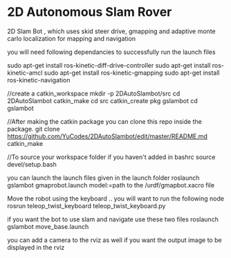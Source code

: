 # 2D Autonomous Slam Rover
2D Slam Bot , which uses skid steer drive, gmapping and adaptive monte carlo localization for mapping and navigation

you will need following dependancies to successfully run the launch files

sudo apt-get install ros-kinetic-diff-drive-controller
sudo apt-get install ros-kinetic-amcl
sudo apt-get install ros-kinetic-gmapping
sudo apt-get install ros-kinetic-navigation

//create a catkin_workspace
mkdir -p 2DAutoSlambot/src
cd 2DAutoSlambot
catkin_make
cd src
catkin_create pkg gslambot
cd gslambot

//After making the catkin package you can clone this repo inside the package.
git clone  https://github.com/YuCodes/2DAutoSlambot/edit/master/README.md
catkin_make

//To source your workspace folder if you haven't added in bashrc
source devel/setup.bash 

you can launch the launch files given in the launch folder
roslaunch gslambot gmaprobot.launch model:=path to the /urdf/gmapbot.xacro file

Move the robot using the keyboard .. you will want to run the following node
rosrun teleop_twist_keyboard teleop_twist_keyboard.py
 
if you want the bot to use slam and navigate use these two files
roslaunch gslambot move_base.launch

you can add a camera to the rviz as well if you want the output image to be displayed in the rviz
 
